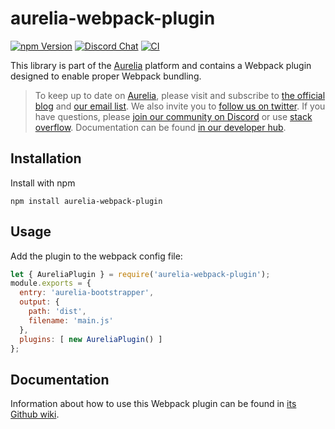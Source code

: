 # aurelia-webpack-plugin

[![npm Version](https://img.shields.io/npm/v/aurelia-webpack-plugin.svg)](https://www.npmjs.com/package/aurelia-webpack-plugin)
[![Discord Chat](https://img.shields.io/discord/448698263508615178.svg)](https://discord.gg/RBtyM6u)
[![CI](https://github.com/aurelia/webpack-plugin/actions/workflows/action.yml/badge.svg)](https://github.com/aurelia/webpack-plugin/actions/workflows/action.yml)

This library is part of the [Aurelia](http://www.aurelia.io/) platform and contains a Webpack plugin designed to enable proper Webpack bundling.

> To keep up to date on [Aurelia](http://www.aurelia.io/), please visit and subscribe to [the official blog](http://blog.aurelia.io/) and [our email list](http://eepurl.com/ces50j). We also invite you to [follow us on twitter](https://twitter.com/aureliaeffect). If you have questions, please [join our community on Discord](https://discord.gg/RBtyM6u) or use [stack overflow](http://stackoverflow.com/search?q=aurelia). Documentation can be found [in our developer hub](http://aurelia.io/docs).

## Installation

Install with npm

```
npm install aurelia-webpack-plugin
```

## Usage

Add the plugin to the webpack config file:

```javascript
let { AureliaPlugin } = require('aurelia-webpack-plugin');
module.exports = {
  entry: 'aurelia-bootstrapper',
  output: {
    path: 'dist',
    filename: 'main.js'
  },
  plugins: [ new AureliaPlugin() ]
};
```

## Documentation

Information about how to use this Webpack plugin can be found in [its Github wiki](https://github.com/aurelia/webpack-plugin/wiki).
